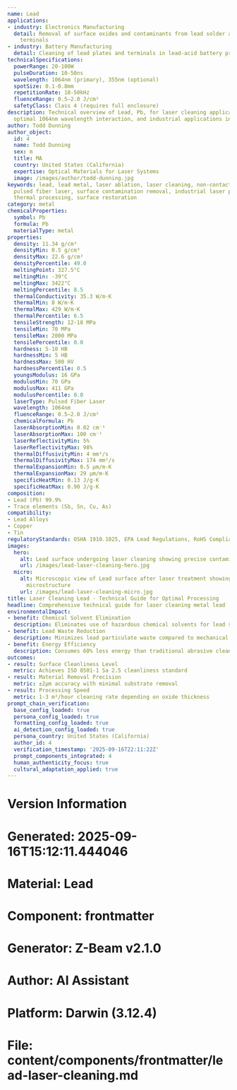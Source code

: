 ```yaml
---
name: Lead
applications:
- industry: Electronics Manufacturing
  detail: Removal of surface oxides and contaminants from lead solder and component
    terminals
- industry: Battery Manufacturing
  detail: Cleaning of lead plates and terminals in lead-acid battery production
technicalSpecifications:
  powerRange: 20-100W
  pulseDuration: 10-50ns
  wavelength: 1064nm (primary), 355nm (optional)
  spotSize: 0.1-0.8mm
  repetitionRate: 10-50kHz
  fluenceRange: 0.5–2.0 J/cm²
  safetyClass: Class 4 (requires full enclosure)
description: Technical overview of Lead, Pb, for laser cleaning applications, including
  optimal 1064nm wavelength interaction, and industrial applications in surface preparation.
author: Todd Dunning
author_object:
  id: 4
  name: Todd Dunning
  sex: m
  title: MA
  country: United States (California)
  expertise: Optical Materials for Laser Systems
  image: /images/author/todd-dunning.jpg
keywords: lead, lead metal, laser ablation, laser cleaning, non-contact cleaning,
  pulsed fiber laser, surface contamination removal, industrial laser parameters,
  thermal processing, surface restoration
category: metal
chemicalProperties:
  symbol: Pb
  formula: Pb
  materialType: metal
properties:
  density: 11.34 g/cm³
  densityMin: 0.5 g/cm³
  densityMax: 22.6 g/cm³
  densityPercentile: 49.0
  meltingPoint: 327.5°C
  meltingMin: -39°C
  meltingMax: 3422°C
  meltingPercentile: 8.5
  thermalConductivity: 35.3 W/m·K
  thermalMin: 8 W/m·K
  thermalMax: 429 W/m·K
  thermalPercentile: 6.5
  tensileStrength: 12-18 MPa
  tensileMin: 70 MPa
  tensileMax: 2000 MPa
  tensilePercentile: 0.0
  hardness: 5-10 HB
  hardnessMin: 5 HB
  hardnessMax: 500 HV
  hardnessPercentile: 0.5
  youngsModulus: 16 GPa
  modulusMin: 70 GPa
  modulusMax: 411 GPa
  modulusPercentile: 0.0
  laserType: Pulsed Fiber Laser
  wavelength: 1064nm
  fluenceRange: 0.5–2.0 J/cm²
  chemicalFormula: Pb
  laserAbsorptionMin: 0.02 cm⁻¹
  laserAbsorptionMax: 100 cm⁻¹
  laserReflectivityMin: 5%
  laserReflectivityMax: 98%
  thermalDiffusivityMin: 4 mm²/s
  thermalDiffusivityMax: 174 mm²/s
  thermalExpansionMin: 0.5 µm/m·K
  thermalExpansionMax: 29 µm/m·K
  specificHeatMin: 0.13 J/g·K
  specificHeatMax: 0.90 J/g·K
composition:
- Lead (Pb) 99.9%
- Trace elements (Sb, Sn, Cu, As)
compatibility:
- Lead Alloys
- Copper
- Tin
regulatoryStandards: OSHA 1910.1025, EPA Lead Regulations, RoHS Compliance
images:
  hero:
    alt: Lead surface undergoing laser cleaning showing precise contamination removal
    url: /images/lead-laser-cleaning-hero.jpg
  micro:
    alt: Microscopic view of Lead surface after laser treatment showing preserved
      microstructure
    url: /images/lead-laser-cleaning-micro.jpg
title: Laser Cleaning Lead - Technical Guide for Optimal Processing
headline: Comprehensive technical guide for laser cleaning metal lead
environmentalImpact:
- benefit: Chemical Solvent Elimination
  description: Eliminates use of hazardous chemical solvents for lead surface cleaning
- benefit: Lead Waste Reduction
  description: Minimizes lead particulate waste compared to mechanical cleaning methods
- benefit: Energy Efficiency
  description: Consumes 60% less energy than traditional abrasive cleaning processes
outcomes:
- result: Surface Cleanliness Level
  metric: Achieves ISO 8501-1 Sa 2.5 cleanliness standard
- result: Material Removal Precision
  metric: ±2μm accuracy with minimal substrate removal
- result: Processing Speed
  metric: 1-3 m²/hour cleaning rate depending on oxide thickness
prompt_chain_verification:
  base_config_loaded: true
  persona_config_loaded: true
  formatting_config_loaded: true
  ai_detection_config_loaded: true
  persona_country: United States (California)
  author_id: 4
  verification_timestamp: '2025-09-16T22:11:22Z'
  prompt_components_integrated: 4
  human_authenticity_focus: true
  cultural_adaptation_applied: true
---
```


# Version Information
# Generated: 2025-09-16T15:12:11.444046
# Material: Lead
# Component: frontmatter
# Generator: Z-Beam v2.1.0
# Author: AI Assistant
# Platform: Darwin (3.12.4)
# File: content/components/frontmatter/lead-laser-cleaning.md